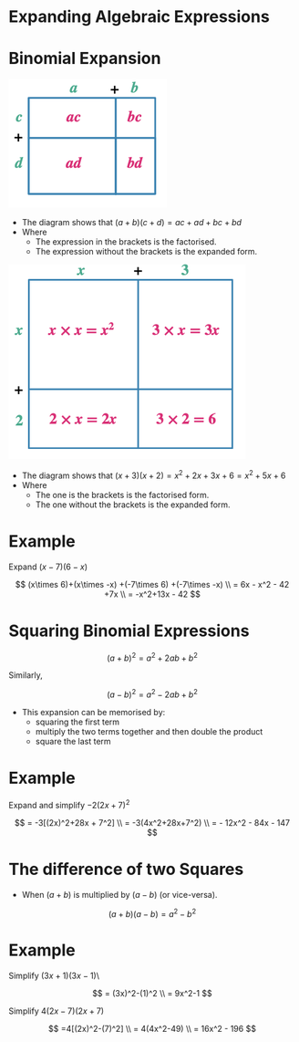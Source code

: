 # Expanding Algebraic Expressions

# Binomial Expansion

![image.png](Expanding%20Algebraic%20Expressions%20c71038bc5eec4535be64d706e08cf4b4/image.png)

- The diagram shows that $(a+b)(c+d) = ac+ad+bc+bd$
- Where
    - The expression in the brackets is the factorised.
    - The expression without the brackets is the expanded form.

![image.png](Expanding%20Algebraic%20Expressions%20c71038bc5eec4535be64d706e08cf4b4/image%201.png)

- The diagram shows that $(x+3)(x+2) = x^2+2x+3x+6  = x^2+5x+6$
- Where
    - The one is the brackets is the factorised form.
    - The one without the brackets is the expanded form.

# Example

Expand $(x-7)(6-x)$

$$
(x\times 6)+(x\times -x) +(-7\times 6) +(-7\times -x) \\  = 6x - x^2 - 42 +7x \\ = -x^2+13x - 42
$$

# Squaring Binomial Expressions

$$
(a+b)^2=a^2+2ab+b^2
$$

Similarly,

$$
(a-b)^2 = a^2-2ab+b^2
$$

- This expansion can be memorised by:
    - squaring the first term
    - multiply the two terms together and then double the product
    - square the last term

# Example

Expand and simplify $-2(2x+7)^2$

$$
= -3[(2x)^2+28x + 7^2] \\ = -3(4x^2+28x+7^2) \\ = - 12x^2 - 84x - 147
$$

# The difference of two Squares

- When $(a+b)$ is multiplied by $(a-b)$ (or vice-versa).

$$
(a+b)(a-b) = a^2-b^2
$$

# Example

Simplify $(3x+1)(3x-1)$\

$$
= (3x)^2-(1)^2 \\ = 9x^2-1
$$

Simplify $4(2x-7)(2x+7)$

$$
=4[(2x)^2-(7)^2] \\ = 4(4x^2-49) \\ = 16x^2 - 196
$$
